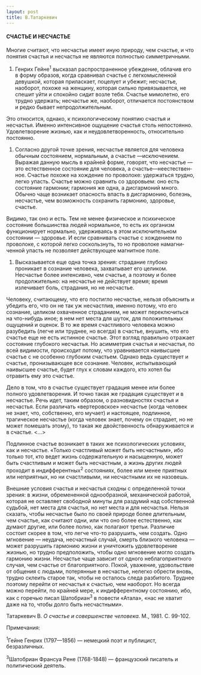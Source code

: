 ```yaml
---
layout: post
title: В.Татаркевич
---
```


#### **СЧАСТЬЕ И НЕСЧАСТЬЕ**

Многие считают, что несчастье имеет иную природу, чем сча­стье, и что
понятия счастья и несчастья не являются полностью симметричными.

1.  Генрих Гейне<sup>1</sup> высказал распространенное убеждение,
    обла­чив его в форму образов, когда сравнивал счастье с
    легкомысленной девушкой, которая приласкает, поцелует и
    убежит; несчастье, наобо­рот, похоже на женщину, которая
    сильно привязывается, не спешит уйти и спокойно сидит возле
    тебя. Счастье мимолетно, его трудно удержать; несчастье же,
    наоборот, отличается постоянством и редко бывает
    непродолжительным.

Это относится, однако, к психологическому понятию счастья и несчастья.
Именно интенсивное ощущение счастья столь непосто­янно. Удовлетворение
жизнью, как и неудовлетворенность, относи­тельно постоянно.

1.  Согласно другой точке зрения, несчастье является для челове­ка
    обычным состоянием, нормальным, а счастье —исключением.
    Выражая данную мысль в крайней форме, говорят, что несчастье
    — это естественное состояние для человека, а
    счастье—неестествен­ное. Счастье похоже на
    хождение по проволоке: удержаться трудно, легко упасть. Счастье
    можно сравнить со здоровьем: оно есть состояние гармонии; гармония
    же одна, а дисгармоний много. Обычно чаще возникает опасность впасть
    в дисгармонию, болезнь, несчастье, чем возможность сохранить
    гармонию, здоровье, счастье.

Видимо, так оно и есть. Тем не менее физическое и психическое состояние
большинства людей нормальное, то есть их организм функционирует
нормально, удерживаясь в этом исключительном состоянии —
здоровье. И если сравнивать счастье с хождением по проволоке, с
которой легко соскользнуть, то но проволоке намагни­ченной упасть не
позволяет действующее магнитное поле.

1.  Высказывается еще одна точка зрения: страдание глубоко проникает в
    сознание человека, захватывает его целиком. Несчастье более
    интенсивно, чем счастье, а поэтому и более продолжительно: на
    несчастье не действует время; время излечивает боль, страдания, но
    не несчастье.

Человеку, считающему, что его постигло несчастье, нельзя объ­яснить и
убедить его, что он не так уж несчастлив, именно потому, что его
сознание, целиком охваченное страданием, не может пере­ключиться на
что-нибудь иное; в нем нет места для шуток, для положительных ощущений и
оценок. В то же время счастливого человека можно разубедить (легче или
труднее, но всегда) в счастье, внушить, что его счастье еще не есть
истинное счастье. Этот взгляд правильно отражает состояние глубокого
несчастья. Но асимметрия счастья и несчастья, по всей видимости,
происходит потому, что уравнивается наивысшее счастье с не
особенно глубоким счастьем. Однако ведь существует и счастье,
пронизывающее все сознание. Человек, испытывающий наивысшее счастье,
будет глух к словам каждого, кто хотел бы отравить ему это счастье.

Дело в том, что в счастье существует градация менее или более полного
удовлетворения. И точно такая же градация существует и в несчастье.
Речь идет, таким образом, о разновидностях счастья и несчастья. Если
различать «вертеровское» несчастье (когда человек не знает, что,
собственно, его мучает) и настоящее, подлинное, трагическое
несчастье (когда человек знает, почему он страдает, но не может
помешать этому), то такая же двойственность обнаружи­вается и в
счастье. \<...\>

Подлинное счастье возникает в таких же психологических усло­виях, как и
несчастье. «Только счастливый может быть несчаст­ным», ибо только тот,
кто ведет жизнь содержательную и насыщенную, может быть счастливым и
может быть несчастным, а жизнь других людей проходит в
индифферентных<sup>2</sup> состояниях, более или менее
приятных или неприятных, но ни счастливыми, ни несчастными их не
назовешь.

Внешние условия счастья и несчастья сходны с определенной точки зрения:
в жизни, обремененной однообразной, механической работой, которая не
оставляет свободной минуты для раздумий над собственной судьбой, нет
места для счастья, но нет места и для несчастья. Нельзя сказать, чтобы
несчастье было по своей природе более длительным, чем счастье, как
считают одни, или что оно более естественно, как думают другие, или
более полно, как полагают третьи. Различие состоит скорее в том, что
легче что-то разрушить, чем создать. Одно мгновение — неудача,
несчастный случай, смерть близкого человека — может разрушить
гармонию жизни и уничто­жить удовлетворение жизнью, но трудно
предположить, чтобы одно мгновение могло создать гармонию жизни.
Несчастье чаще зависит от одного неблагоприятного случая, чем счастье
от благоприятного. Покой, уважение, удовольствие от общения с людьми,
потерянные в несчастье, нелегко обрести вновь, трудно склеить старое
так, чтобы не осталось следа разбитого. Труднее поэтому перейти от
несчастья к счастью, чем наоборот. Но всегда можно перейти, по
крайней мере, к индифферентному состоянию, ибо, как с горечью
писал Шатобриан<sup>3</sup> в повести «Атала», «нас не хватит даже
на то, чтобы долго быть несчастными».

Татаркевич В. *О счастье и совершен­стве человека*. М., 1981. С. 99-102.

Примечания:

<sup>1</sup>Гейне Генрих (1797—1856) — немецкий поэт и публицист,
безразличных.

<sup>3</sup>Шатобриан Франсуа Рене (1768-1848) — французский писатель и
политический деятель.

